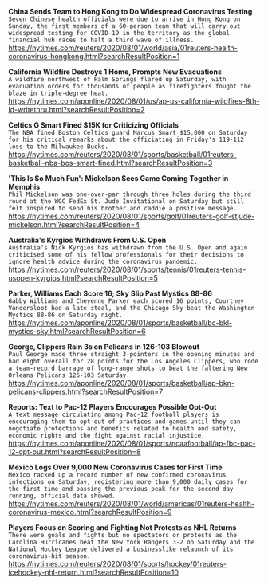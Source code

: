**China Sends Team to Hong Kong to Do Widespread Coronavirus Testing**\
`Seven Chinese health officials were due to arrive in Hong Kong on Sunday, the first members of a 60-person team that will carry out widespread testing for COVID-19 in the territory as the global financial hub races to halt a third wave of illness.`\
https://nytimes.com/reuters/2020/08/01/world/asia/01reuters-health-coronavirus-hongkong.html?searchResultPosition=1

**California Wildfire Destroys 1 Home, Prompts New Evacuations**\
`A wildfire northwest of Palm Springs flared up Saturday, with evacuation orders for thousands of people as firefighters fought the blaze in triple-degree heat.`\
https://nytimes.com/aponline/2020/08/01/us/ap-us-california-wildfires-8th-ld-writethru.html?searchResultPosition=2

**Celtics G Smart Fined $15K for Criticizing Officials**\
`The NBA fined Boston Celtics guard Marcus Smart $15,000 on Saturday for his critical remarks about the officiating in Friday's 119-112 loss to the Milwaukee Bucks.`\
https://nytimes.com/reuters/2020/08/01/sports/basketball/01reuters-basketball-nba-bos-smart-fined.html?searchResultPosition=3

**'This Is So Much Fun': Mickelson Sees Game Coming Together in Memphis**\
`Phil Mickelson was one-over-par through three holes during the third round at the WGC FedEx St. Jude Invitational on Saturday but still felt inspired to send his brother and caddie a positive message.`\
https://nytimes.com/reuters/2020/08/01/sports/golf/01reuters-golf-stjude-mickelson.html?searchResultPosition=4

**Australia's Kyrgios Withdraws From U.S. Open**\
`Australia's Nick Kyrgios has withdrawn from the U.S. Open and again criticised some of his fellow professionals for their decisions to ignore health advice during the coronavirus pandemic.`\
https://nytimes.com/reuters/2020/08/01/sports/tennis/01reuters-tennis-usopen-kyrgios.html?searchResultPosition=5

**Parker, Williams Each Score 16; Sky Slip Past Mystics 88-86**\
`Gabby Williams and Cheyenne Parker each scored 16 points, Courtney Vandersloot had a late steal, and the Chicago Sky beat the Washington Mystics 88-86 on Saturday night.`\
https://nytimes.com/aponline/2020/08/01/sports/basketball/bc-bkl-mystics-sky.html?searchResultPosition=6

**George, Clippers Rain 3s on Pelicans in 126-103 Blowout**\
`Paul George made three straight 3-pointers in the opening minutes and had eight overall for 28 points for the Los Angeles Clippers, who rode a team-record barrage of long-range shots to beat the faltering New Orleans Pelicans 126-103 Saturday.`\
https://nytimes.com/aponline/2020/08/01/sports/basketball/ap-bkn-pelicans-clippers.html?searchResultPosition=7

**Reports: Text to Pac-12 Players Encourages Possible Opt-Out**\
`A text message circulating among Pac-12 football players is encouraging them to opt-out of practices and games until they can negotiate protections and benefits related to health and safety, economic rights and the fight against racial injustice. `\
https://nytimes.com/aponline/2020/08/01/sports/ncaafootball/ap-fbc-pac-12-opt-out.html?searchResultPosition=8

**Mexico Logs Over 9,000 New Coronavirus Cases for First Time**\
`Mexico racked up a record number of new confirmed coronavirus infections on Saturday, registering more than 9,000 daily cases for the first time and passing the previous peak for the second day running, official data showed.`\
https://nytimes.com/reuters/2020/08/01/world/americas/01reuters-health-coronavirus-mexico.html?searchResultPosition=9

**Players Focus on Scoring and Fighting Not Protests as NHL Returns**\
`There were goals and fights but no spectators or protests as the Carolina Hurricanes beat the New York Rangers 3-2 on Saturday and the National Hockey League delivered a businesslike relaunch of its coronavirus-hit season.`\
https://nytimes.com/reuters/2020/08/01/sports/hockey/01reuters-icehockey-nhl-return.html?searchResultPosition=10

